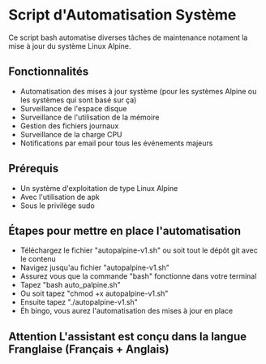 # Script d'Automatisation Système

Ce script bash automatise diverses tâches de maintenance notament la mise à jour du système Linux Alpine.
## Fonctionnalités

- Automatisation des mises à jour système (pour les systèmes Alpine ou les systèmes qui sont basé sur ça)
- Surveillance de l'espace disque
- Surveillance de l'utilisation de la mémoire
- Gestion des fichiers journaux
- Surveillance de la charge CPU
- Notifications par email pour tous les événements majeurs

## Prérequis

- Un système d'exploitation de type Linux Alpine
- Avec l'utilisation de apk
- Sous le privilège sudo

## Étapes pour mettre en place l'automatisation
- Téléchargez le fichier "autopalpine-v1.sh" ou soit tout le dépôt git avec le contenu
- Navigez jusqu'au fichier "autopalpine-v1.sh"
- Assurez vous que la commande "bash" fonctionne dans votre terminal
- Tapez "bash auto_palpine.sh"
- Ou soit tapez "chmod +x autopalpine-v1.sh"
- Ensuite tapez "./autopalpine-v1.sh"
- Éh bingo, vous aurez l'automatisation des mises à jour en place

## Attention L'assistant est conçu dans la langue Franglaise (Français + Anglais)

